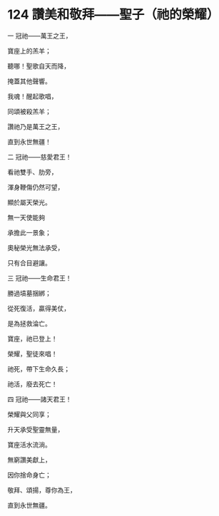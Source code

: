 # 124 讚美和敬拜——聖子（祂的榮耀）

一 冠祂——萬王之王，

寶座上的羔羊；

聽哪！聖歌自天而降，

掩蓋其他聲響。

我魂！醒起歌唱，

同頌被殺羔羊；

讚祂乃是萬王之王，

直到永世無疆！

二 冠祂——慈愛君王！

看祂雙手、肋旁，

渾身鞭傷仍然可望，

顯於屬天榮光。

無一天使能夠

承擔此一景象；

奧秘榮光無法承受，

只有合目避讓。

三 冠祂——生命君王！

勝過墳墓捆綁；

從死復活，贏得美仗，

是為拯救淪亡。

寶座，祂已登上！

榮耀，聖徒來唱！

祂死，帶下生命久長；

祂活，廢去死亡！

四 冠祂——諸天君王！

榮耀與父同享；

升天承受聖靈無量，

寶座活水流淌。

無窮讚美獻上，

因你捨命身亡；

敬拜、頌揚，尊你為王，

直到永世無疆。

